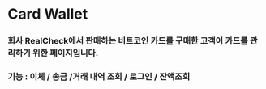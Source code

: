 # Card Wallet
### 회사 RealCheck에서 판매하는  비트코인 카드를 구매한 고객이 카드를 관리하기 위한 페이지입니다.
### 기능 : 이체 / 송금 /거래 내역 조회 / 로그인 / 잔액조회
